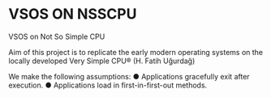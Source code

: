 # VSOS ON NSSCPU
VSOS on Not So Simple CPU

Aim of this project is to replicate the early modern operating systems on the locally developed Very Simple CPU® (H. Fatih Uğurdağ)

We make the following assumptions:
  ● Applications gracefully exit after execution.
  ● Applications load in first-in-first-out methods.
 
